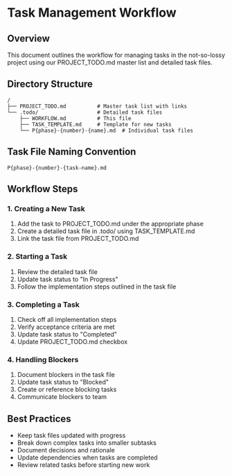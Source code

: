 # Task Management Workflow

## Overview
This document outlines the workflow for managing tasks in the not-so-lossy project using our PROJECT_TODO.md master list and detailed task files.

## Directory Structure
```
/
├── PROJECT_TODO.md          # Master task list with links
└── .todo/                   # Detailed task files
    ├── WORKFLOW.md          # This file
    ├── TASK_TEMPLATE.md     # Template for new tasks
    └── P{phase}-{number}-{name}.md  # Individual task files
```

## Task File Naming Convention
`P{phase}-{number}-{task-name}.md`

## Workflow Steps

### 1. Creating a New Task
1. Add the task to PROJECT_TODO.md under the appropriate phase
2. Create a detailed task file in .todo/ using TASK_TEMPLATE.md
3. Link the task file from PROJECT_TODO.md

### 2. Starting a Task
1. Review the detailed task file
2. Update task status to "In Progress"
3. Follow the implementation steps outlined in the task file

### 3. Completing a Task
1. Check off all implementation steps
2. Verify acceptance criteria are met
3. Update task status to "Completed"
4. Update PROJECT_TODO.md checkbox

### 4. Handling Blockers
1. Document blockers in the task file
2. Update task status to "Blocked"
3. Create or reference blocking tasks
4. Communicate blockers to team

## Best Practices
- Keep task files updated with progress
- Break down complex tasks into smaller subtasks
- Document decisions and rationale
- Update dependencies when tasks are completed
- Review related tasks before starting new work